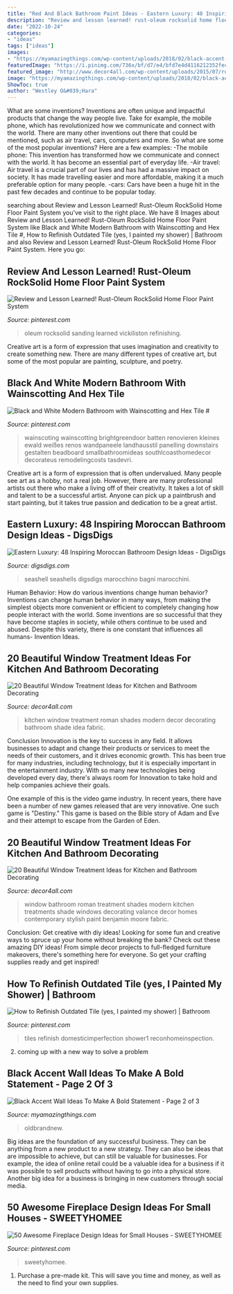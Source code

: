 ```yaml
---
title: "Red And Black Bathroom Paint Ideas - Eastern Luxury: 48 Inspiring Moroccan Bathroom Design Ideas"
description: "Review and lesson learned! rust-oleum rocksolid home floor paint system"
date: "2022-10-24"
categories:
- "ideas"
tags: ["ideas"]
images:
- "https://myamazingthings.com/wp-content/uploads/2018/02/black-accent-wall-6-.jpg"
featuredImage: "https://i.pinimg.com/736x/bf/d7/e4/bfd7e4d4116212352fecbd1b9dcf4061.jpg"
featured_image: "http://www.decor4all.com/wp-content/uploads/2015/07/roman-shades-window-treatment-ideas-for-bathroom-decorating-1.jpg"
image: "https://myamazingthings.com/wp-content/uploads/2018/02/black-accent-wall-6-.jpg"
ShowToc: true
author: "Westley O&#039;Hara"
---
```



What are some inventions?
Inventions are often unique and impactful products that change the way people live. Take for example, the mobile phone, which has revolutionized how we communicate and connect with the world. There are many other inventions out there that could be mentioned, such as air travel, cars, computers and more. So what are some of the most popular inventions? Here are a few examples: 
-The mobile phone: This invention has transformed how we communicate and connect with the world. It has become an essential part of everyday life. 
-Air travel: Air travel is a crucial part of our lives and has had a massive impact on society. It has made travelling easier and more affordable, making it a much preferable option for many people. 
-cars: Cars have been a huge hit in the past few decades and continue to be popular today.

	

		
searching about Review and Lesson Learned! Rust-Oleum RockSolid Home Floor Paint System you've visit to the right place. We have 8 Images about Review and Lesson Learned! Rust-Oleum RockSolid Home Floor Paint System like Black and White Modern Bathroom with Wainscotting and Hex Tile #, How to Refinish Outdated Tile (yes, I painted my shower) | Bathroom and also Review and Lesson Learned! Rust-Oleum RockSolid Home Floor Paint System. Here you go:
		
    
## Review And Lesson Learned! Rust-Oleum RockSolid Home Floor Paint System

<img loading=lazy src="https://i.pinimg.com/736x/bf/d7/e4/bfd7e4d4116212352fecbd1b9dcf4061.jpg" onerror="this.onerror=null;this.src='https://tse4.mm.bing.net/th?id=OIP.8wmNFdu2AtC9ltYFjuqWlQHaJ3&amp;pid=15.1';" alt="Review and Lesson Learned! Rust-Oleum RockSolid Home Floor Paint System">

_Source: pinterest.com_

>oleum rocksolid sanding learned vickiliston refinishing. 

	

Creative art is a form of expression that uses imagination and creativity to create something new. There are many different types of creative art, but some of the most popular are painting, sculpture, and poetry.

    
## Black And White Modern Bathroom With Wainscotting And Hex Tile #

<img loading=lazy src="https://i.pinimg.com/736x/e2/ec/d6/e2ecd6ee7741fc3061d18838ac76afb7.jpg" onerror="this.onerror=null;this.src='https://tse4.mm.bing.net/th?id=OIP.Uw9vjxv7v6DZfy_VWHM3WQHaJ4&amp;pid=15.1';" alt="Black and White Modern Bathroom with Wainscotting and Hex Tile #">

_Source: pinterest.com_

>wainscoting wainscotting brightgreendoor batten renovieren kleines ewald weißes renos wandpaneele landhausstil panelling downstairs gestalten beadboard smallbathroomideas southlcoasthomedecor decorateus remodelingcosts tasdevri. 

	

Creative art is a form of expression that is often undervalued. Many people see art as a hobby, not a real job. However, there are many professional artists out there who make a living off of their creativity. It takes a lot of skill and talent to be a successful artist. Anyone can pick up a paintbrush and start painting, but it takes true passion and dedication to be a great artist.

    
## Eastern Luxury: 48 Inspiring Moroccan Bathroom Design Ideas - DigsDigs

<img loading=lazy src="https://www.digsdigs.com/photos/inspiring-moroccan-bathrooms-38-554x828.jpg" onerror="this.onerror=null;this.src='https://tse1.mm.bing.net/th?id=OIP.ztFj5iANwtjhbKZRf8cGYwHaLE&amp;pid=15.1';" alt="Eastern Luxury: 48 Inspiring Moroccan Bathroom Design Ideas - DigsDigs">

_Source: digsdigs.com_

>seashell seashells digsdigs marocchino bagni marocchini. 

	

Human Behavior: How do various inventions change human behavior?
Inventions can change human behavior in many ways, from making the simplest objects more convenient or efficient to completely changing how people interact with the world. Some inventions are so successful that they have become staples in society, while others continue to be used and abused. Despite this variety, there is one constant that influences all humans- Invention Ideas.

    
## 20 Beautiful Window Treatment Ideas For Kitchen And Bathroom Decorating

<img loading=lazy src="http://www.decor4all.com/wp-content/uploads/2015/07/modern-kitchen-decor-roman-shades-window-treatment-ideas-4.jpg" onerror="this.onerror=null;this.src='https://tse1.mm.bing.net/th?id=OIP.s0mz2bCdMcStkUUikV9rYAAAAA&amp;pid=15.1';" alt="20 Beautiful Window Treatment Ideas for Kitchen and Bathroom Decorating">

_Source: decor4all.com_

>kitchen window treatment roman shades modern decor decorating bathroom shade idea fabric. 

	

Conclusion
Innovation is the key to success in any field. It allows businesses to adapt and change their products or services to meet the needs of their customers, and it drives economic growth.
This has been true for many industries, including technology, but it is especially important in the entertainment industry. With so many new technologies being developed every day, there's always room for Innovation to take hold and help companies achieve their goals.

One example of this is the video game industry. In recent years, there have been a number of new games released that are very innovative. One such game is "Destiny." This game is based on the Bible story of Adam and Eve and their attempt to escape from the Garden of Eden.

    
## 20 Beautiful Window Treatment Ideas For Kitchen And Bathroom Decorating

<img loading=lazy src="http://www.decor4all.com/wp-content/uploads/2015/07/roman-shades-window-treatment-ideas-for-bathroom-decorating-1.jpg" onerror="this.onerror=null;this.src='https://tse1.mm.bing.net/th?id=OIP.TYeHy_myf2BfXm8_7MYiygAAAA&amp;pid=15.1';" alt="20 Beautiful Window Treatment Ideas for Kitchen and Bathroom Decorating">

_Source: decor4all.com_

>window bathroom roman treatment shades modern kitchen treatments shade windows decorating valance decor homes contemporary stylish paint benjamin moore fabric. 

	

Conclusion: Get creative with diy ideas!
Looking for some fun and creative ways to spruce up your home without breaking the bank? Check out these amazing DIY ideas!
From simple decor projects to full-fledged furniture makeovers, there's something here for everyone. So get your crafting supplies ready and get inspired!

    
## How To Refinish Outdated Tile (yes, I Painted My Shower) | Bathroom

<img loading=lazy src="https://i.pinimg.com/736x/53/99/33/539933662b15df4ae2a5111aa1e1a427.jpg" onerror="this.onerror=null;this.src='https://tse1.mm.bing.net/th?id=OIP.hC2AEU5-_QCvhehycBGO4AAAAA&amp;pid=15.1';" alt="How to Refinish Outdated Tile (yes, I painted my shower) | Bathroom">

_Source: pinterest.com_

>tiles refinish domesticimperfection shower1 reconhomeinspection. 

	

2. coming up with a new way to solve a problem 

    
## Black Accent Wall Ideas To Make A Bold Statement - Page 2 Of 3

<img loading=lazy src="https://myamazingthings.com/wp-content/uploads/2018/02/black-accent-wall-6-.jpg" onerror="this.onerror=null;this.src='https://tse1.mm.bing.net/th?id=OIP.wWoTym66D05SLPN2nnoofAHaJ4&amp;pid=15.1';" alt="Black Accent Wall Ideas To Make A Bold Statement - Page 2 of 3">

_Source: myamazingthings.com_

>oldbrandnew. 

	

Big ideas are the foundation of any successful business. They can be anything from a new product to a new strategy. They can also be ideas that are impossible to achieve, but can still be valuable for businesses. For example, the idea of online retail could be a valuable idea for a business if it was possible to sell products without having to go into a physical store. Another big idea for a business is bringing in new customers through social media.

    
## 50 Awesome Fireplace Design Ideas For Small Houses - SWEETYHOMEE

<img loading=lazy src="https://i.pinimg.com/736x/78/98/5b/78985beea146432c3081d82b65e0a7ad.jpg" onerror="this.onerror=null;this.src='https://tse2.mm.bing.net/th?id=OIP.UU1qCqu0_syu55x23nuO7wAAAA&amp;pid=15.1';" alt="50 Awesome Fireplace Design Ideas for Small Houses - SWEETYHOMEE">

_Source: pinterest.com_

>sweetyhomee. 

	

1. Purchase a pre-made kit. This will save you time and money, as well as the need to find your own supplies.


